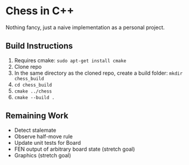 # Chess in C++

Nothing fancy, just a naive implementation as a personal project.

## Build Instructions
1. Requires cmake: `sudo apt-get install cmake`
2. Clone repo
3. In the same directory as the cloned repo, create a build folder: `mkdir chess_build`
4. `cd chess_build`
5. `cmake ../chess`
6. `cmake --build .`

## Remaining Work
* Detect stalemate
* Observe half-move rule
* Update unit tests for Board
* FEN output of arbitrary board state (stretch goal)
* Graphics (stretch goal)
